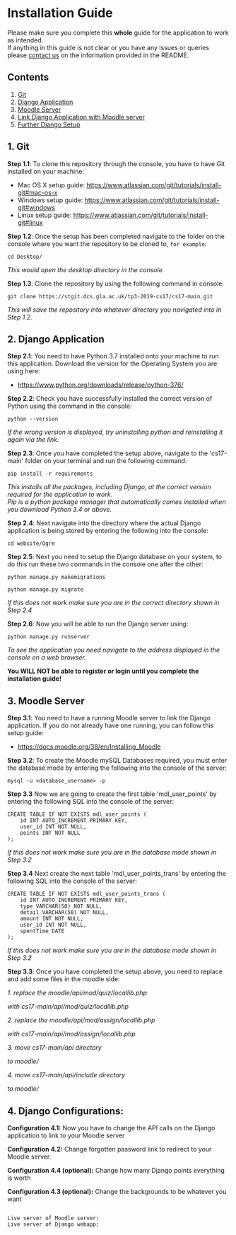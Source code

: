 # Installation Guide

Please make sure you complete this **whole** guide for the application to work as intended.<br>
If anything in this guide is not clear or you have any issues or queries please [contact us](https://stgit.dcs.gla.ac.uk/tp3-2019-cs17/cs17-main/-/blob/develop/README.md#meet-the-team) on the information provided in the README.
## Contents

1. [Git](https://stgit.dcs.gla.ac.uk/tp3-2019-cs17/cs17-main/-/edit/develop/INSTALLATIONGUIDE.md#1-git)
2. [Django Application](https://stgit.dcs.gla.ac.uk/tp3-2019-cs17/cs17-main/-/edit/develop/INSTALLATIONGUIDE.md#2-django-application)
3. [Moodle Server](https://stgit.dcs.gla.ac.uk/tp3-2019-cs17/cs17-main/-/edit/develop/INSTALLATIONGUIDE.md#3-moodle-server)
4. [Link Django Application with Moodle server](https://stgit.dcs.gla.ac.uk/tp3-2019-cs17/cs17-main/-/edit/develop/INSTALLATIONGUIDE.md#4-link-django-with-moodle-server)
5. [Further Django Setup](https://stgit.dcs.gla.ac.uk/tp3-2019-cs17/cs17-main/-/edit/develop/INSTALLATIONGUIDE.md#5-further-django-setup)

## 1. Git

**Step 1.1**: To clone this repository through the console, you have to have Git installed on your machine:

*  Mac OS X setup guide: https://www.atlassian.com/git/tutorials/install-git#mac-os-x
*  Windows setup guide: https://www.atlassian.com/git/tutorials/install-git#windows
*  Linux setup guide: https://www.atlassian.com/git/tutorials/install-git#linux

**Step 1.2**: Once the setup has been completed navigate to the folder on the console where you want the repository to be cloned to, ``for example``:
```
cd Desktop/
```

*This would open the desktop directory in the console.*


**Step 1.3**: Clone the repository by using the following command in console:
```
git clone https://stgit.dcs.gla.ac.uk/tp3-2019-cs17/cs17-main.git
```
*This will save the repository into whatever directory you navigated into in Step 1.2.*


## 2. Django Application

**Step 2.1**: You need to have Python 3.7 installed onto your machine to run this application. Download the version for the Operating System you are using here: 
*  https://www.python.org/downloads/release/python-376/

**Step 2.2**: Check you have successfully installed the correct version of Python using the command in the console:
```
python --version
```
*If the wrong version is displayed, try uninstalling python and reinstalling it again via the link.*

**Step 2.3**: Once you have completed the setup above, navigate to the 'cs17-main' folder on your terminal and run the following command:

```
pip install -r requirements
```
*This installs all the packages, including Django, at the correct version required for the application to work.*<br>
*Pip is a python package manager that automatically comes installed when you download Python 3.4 or above.*

**Step 2.4**: Next navigate into the directory where the actual Django application is being stored by entering the following into the console:
```
cd website/Ogre
```


**Step 2.5**: Next you need to setup the Django database on your system, to do this run these two commands in the console one after the other:
```
python manage.py makemigrations  

python manage.py migrate
```
*If this does not work make sure you are in the correct directory shown in Step 2.4*

**Step 2.6**: Now you will be able to run the Django server using:
```
python manage.py runserver
```
*To see the application you need navigate to the address displayed in the console on a web browser.*

**You WILL NOT be able to register or login until you complete the installation guide!**

## 3. Moodle Server

**Step 3.1**: You need to have a running Moodle server to link the Django application. If you do not already have one running, you can follow this setup guide:
*  https://docs.moodle.org/38/en/Installing_Moodle

**Step 3.2**: To create the Moodle mySQL Databases required, you must enter the database mode by entering the following into the console of the server:
```
mysql -u <database_username> -p
```
**Step 3.3** Now we are going to create the first table 'mdl_user_points' by entering the following SQL into the console of the server:

```
CREATE TABLE IF NOT EXISTS mdl_user_points (
    id INT AUTO_INCREMENT PRIMARY KEY,
    user_id INT NOT NULL,
    points INT NOT NULL
);
```
*If this does not work make sure you are in the database mode shown in Step 3.2*

**Step 3.4** Next create the next table 'mdl_user_points_trans' by entering the following SQL into the console of the server:

```
CREATE TABLE IF NOT EXISTS mdl_user_points_trans (
    id INT AUTO_INCREMENT PRIMARY KEY,
    type VARCHAR(50) NOT NULL,
    detail VARCHAR(50) NOT NULL,
    amount INT NOT NULL,
    user_id INT NOT NULL,
    spentTime DATE
);
```
*If this does not work make sure you are in the database mode shown in Step 3.2*

**Step 3.3**: Once you have completed the setup above, you need to  replace and add some files in the moodle side:  

*1. replace the moodle/api/mod/quiz/locallib.php*

*with cs17-main/api/mod/quiz/locallib.php*

*2. replace the moodle/api/mod/assign/locallib.php*

*with cs17-main/api/mod/assign/locallib.php*

*3. move cs17-main/api directory*

*to moodle/*

*4. move cs17-main/api/include directory*

*to moodle/*

## 4. Django Configurations:

**Configuration 4.1:** Now you have to change the API calls on the Django application to link to your Moodle server

**Configuration 4.2:** Change forgotten password link to redirect to your Moodle server.

**Configuration 4.4 (optional):** Change how many Django points everything is worth


**Configuration 4.3 (optional):** Change the backgrounds to be whatever you want




```

Live server of Moodle server:
Live server of Django webapp: